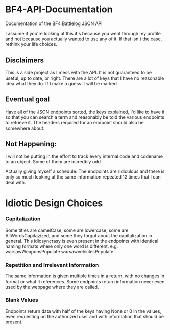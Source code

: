 # BF4-API-Documentation
Documentation of the BF4 Battlelog JSON API

I assume if you're looking at this it's because you went through my profile and not because you actually wanted to use any of it. If that isn't the case, rethink your life choices.

## Disclaimers
This is a side project as I mess with the API. It is not guaranteed to be useful, up to date, or right. There are a lot of keys that I have no reasonable idea what they do. If I make a guess it will be marked.

## Eventual goal
Have all of the JSON endpoints sorted, the keys explained, I'd like to have it so that you can search a term and reasonably be told the various endpoints to retrieve it. The headers required for an endpoint should also be somewhere about.

## Not Happening:

I will not be putting in the effort to track every internal code and codename to an object. Some of them are incredbly odd

Actually giving myself a schedule: The endpoints are ridiculous and there is only so much looking at the same information repeated 12 times that I can deal with.

# Idiotic Design Choices

### Capitalization
Some titles are camelCase, some are lowercase, some are AllWordsCapitazized, and some they forgot about the capitalization in general. This idiosyncrasy is even present in the endpoints with identical naming formats where only one word is different. e.g. warsawWeaponsPopulate warsawvehiclesPopulate.
### Repetition and Irrelevant Information
The same information is given multiple times in a return, with no changes in format or what it references. Some endpoints return information never even used by the webpage where they are called.
### Blank Values
Endpoints return data with half of the keys having None or 0 in the values, even requesting on the authorized user and with information that should be present.

